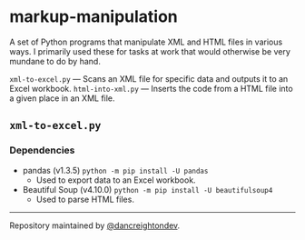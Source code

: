 # markup-manipulation
A set of Python programs that manipulate XML and HTML files in various ways. I primarily used these for tasks at work that would otherwise be very mundane to do by hand.

`xml-to-excel.py` — Scans an XML file for specific data and outputs it to an Excel workbook.
`html-into-xml.py` — Inserts the code from a HTML file into a given place in an XML file.

## `xml-to-excel.py`
### Dependencies
- pandas (v1.3.5) `python -m pip install -U pandas`
    - Used to export data to an Excel workbook.
- Beautiful Soup (v4.10.0) `python -m pip install -U beautifulsoup4`
    - Used to parse HTML files.
---
Repository maintained by [@dancreightondev](https://twitter.com/dancreightondev).